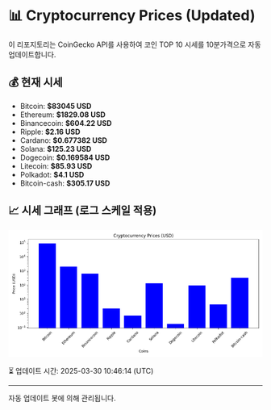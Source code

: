 
# 📊 Cryptocurrency Prices (Updated)

이 리포지토리는 CoinGecko API를 사용하여 코인 TOP 10 시세를 10분가격으로 자동 업데이트합니다.

## 💰 현재 시세
- Bitcoin: **$83045 USD**
- Ethereum: **$1829.08 USD**
- Binancecoin: **$604.22 USD**
- Ripple: **$2.16 USD**
- Cardano: **$0.677382 USD**
- Solana: **$125.23 USD**
- Dogecoin: **$0.169584 USD**
- Litecoin: **$85.93 USD**
- Polkadot: **$4.1 USD**
- Bitcoin-cash: **$305.17 USD**

## 📈 시세 그래프 (로그 스케일 적용)
![Crypto Prices](crypto_prices.png)

⏳ 업데이트 시간: 2025-03-30 10:46:14 (UTC)

---
자동 업데이트 봇에 의해 관리됩니다.
